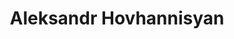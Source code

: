 ---
title: Aleksandr Hovhannisyan
link : https://www.aleksandrhovhannisyan.com/
tags: "personal site"
---